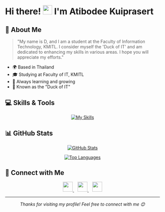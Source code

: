 # Hi there! <img src="https://user-images.githubusercontent.com/18350557/176309783-0785949b-9127-417c-8b55-ab5a4333674e.gif" width="30"> I'm Atibodee Kuiprasert

## 🦆 About Me
> "My name is D, and I am a student at the Faculty of Information Technology, KMITL. I consider myself the 'Duck of IT' and am dedicated to enhancing my skills in various areas. I hope you will appreciate my efforts."

- 🌍 Based in Thailand
- 🎓 Studying at Faculty of IT, KMITL
- 🌱 Always learning and growing
- 🦆 Known as the "Duck of IT"

## 💻 Skills & Tools
<div align="center">

[![My Skills](https://skillicons.dev/icons?i=js,html,css,py,cpp,figma,ai,ps,pr,ae,tensorflow)](https://skillicons.dev)

</div>

## 📊 GitHub Stats
<div align="center">

<!-- GitHub Stats Card with Gradient Theme -->
[![GitHub Stats](https://github-readme-stats.vercel.app/api?username=13D4C&show_icons=true&theme=radical&bg_color=30,e96443,904e95&title_color=fff&text_color=fff&icon_color=fff&hide_border=true)](https://github.com/13D4C)

<!-- Top Languages Card -->
[![Top Languages](https://github-readme-stats.vercel.app/api/top-langs/?username=13D4C&layout=compact&theme=radical&bg_color=30,e96443,904e95&title_color=fff&text_color=fff&hide_border=true)](https://github.com/13D4C)
</div>

## 🤝 Connect with Me
<div align="center">

<a href="https://www.facebook.com/profile.php?id=100016991280897" target="_blank">
  <img src="https://raw.githubusercontent.com/danielcranney/readme-generator/main/public/icons/socials/facebook.svg" width="32" height="32" />
</a>
&nbsp;&nbsp;
<a href="https://www.github.com/13D4C" target="_blank">
  <img src="https://raw.githubusercontent.com/danielcranney/readme-generator/main/public/icons/socials/github.svg" width="32" height="32" />
</a>
&nbsp;&nbsp;
<a href="http://www.instagram.com/anan13_crow.pt/" target="_blank">
  <img src="https://raw.githubusercontent.com/danielcranney/readme-generator/main/public/icons/socials/instagram.svg" width="32" height="32" />
</a>

</div>

---
<div align="center">
  <i>Thanks for visiting my profile! Feel free to connect with me 😊</i>
</div>
